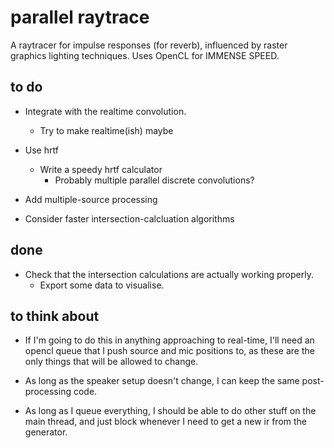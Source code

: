 parallel raytrace
=================

A raytracer for impulse responses (for reverb), influenced by raster graphics 
lighting techniques. Uses OpenCL for IMMENSE SPEED.

to do
-----

* Integrate with the realtime convolution.
    * Try to make realtime(ish) maybe

* Use hrtf
    * Write a speedy hrtf calculator
        * Probably multiple parallel discrete convolutions?

* Add multiple-source processing

* Consider faster intersection-calcluation algorithms

done
----

* Check that the intersection calculations are actually working properly.
    * Export some data to visualise.

to think about
--------------

* If I'm going to do this in anything approaching to real-time, I'll need an
  opencl queue that I push source and mic positions to, as these are the
  only things that will be allowed to change.

* As long as the speaker setup doesn't change, I can keep the same post-
  processing code.

* As long as I queue everything, I should be able to do other stuff on the main
  thread, and just block whenever I need to get a new ir from the generator.

